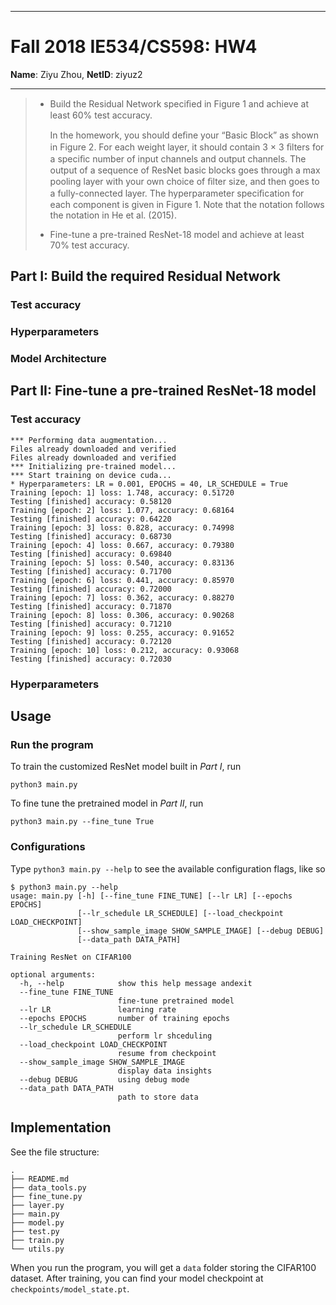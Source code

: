 ------
# Fall 2018 IE534/CS598:  HW4

**Name**: Ziyu Zhou, 
**NetID**: ziyuz2

------

> * Build the Residual Network speciﬁed in Figure 1 and achieve at least 60% test accuracy.
>
>   In the homework, you should deﬁne your “Basic Block” as shown in Figure 2. For each weight layer, it should contain 3 × 3 ﬁlters for a speciﬁc number of input channels and output channels. The output of a sequence of ResNet basic blocks goes through a max pooling layer with your own choice of ﬁlter size, and then goes to a fully-connected layer. The hyperparameter speciﬁcation for each component is given in Figure 1. Note that the notation follows the notation in He et al. (2015).
>
> * Fine-tune a pre-trained ResNet-18 model and achieve at least 70% test accuracy.

## Part I: Build the required Residual Network

### Test accuracy



### Hyperparameters



### Model Architecture





## Part II: Fine-tune a pre-trained ResNet-18 model



### Test accuracy

```
*** Performing data augmentation...
Files already downloaded and verified
Files already downloaded and verified
*** Initializing pre-trained model...
*** Start training on device cuda...
* Hyperparameters: LR = 0.001, EPOCHS = 40, LR_SCHEDULE = True
Training [epoch: 1] loss: 1.748, accuracy: 0.51720
Testing [finished] accuracy: 0.58120
Training [epoch: 2] loss: 1.077, accuracy: 0.68164
Testing [finished] accuracy: 0.64220
Training [epoch: 3] loss: 0.828, accuracy: 0.74998
Testing [finished] accuracy: 0.68730
Training [epoch: 4] loss: 0.667, accuracy: 0.79380
Testing [finished] accuracy: 0.69840
Training [epoch: 5] loss: 0.540, accuracy: 0.83136
Testing [finished] accuracy: 0.71700
Training [epoch: 6] loss: 0.441, accuracy: 0.85970
Testing [finished] accuracy: 0.72000
Training [epoch: 7] loss: 0.362, accuracy: 0.88270
Testing [finished] accuracy: 0.71870
Training [epoch: 8] loss: 0.306, accuracy: 0.90268
Testing [finished] accuracy: 0.71210
Training [epoch: 9] loss: 0.255, accuracy: 0.91652
Testing [finished] accuracy: 0.72120
Training [epoch: 10] loss: 0.212, accuracy: 0.93068
Testing [finished] accuracy: 0.72030
```



### Hyperparameters



## Usage

### Run the program

To train the customized ResNet model built in *Part I*, run

```
python3 main.py
```

To fine tune the pretrained model in *Part II*, run

```
python3 main.py --fine_tune True
```



### Configurations

Type `python3 main.py --help` to see the available configuration flags, like so

```
$ python3 main.py --help
usage: main.py [-h] [--fine_tune FINE_TUNE] [--lr LR] [--epochs EPOCHS]
               [--lr_schedule LR_SCHEDULE] [--load_checkpoint LOAD_CHECKPOINT]
               [--show_sample_image SHOW_SAMPLE_IMAGE] [--debug DEBUG]
               [--data_path DATA_PATH]

Training ResNet on CIFAR100

optional arguments:
  -h, --help            show this help message andexit
  --fine_tune FINE_TUNE
                        fine-tune pretrained model
  --lr LR               learning rate
  --epochs EPOCHS       number of training epochs
  --lr_schedule LR_SCHEDULE
                        perform lr shceduling
  --load_checkpoint LOAD_CHECKPOINT
                        resume from checkpoint
  --show_sample_image SHOW_SAMPLE_IMAGE
                        display data insights
  --debug DEBUG         using debug mode
  --data_path DATA_PATH
                        path to store data
```



## Implementation

See the file structure:

```
.
├── README.md
├── data_tools.py
├── fine_tune.py
├── layer.py
├── main.py
├── model.py
├── test.py
├── train.py
└── utils.py
```

When you run the program, you will get a `data` folder storing the CIFAR100 dataset. After training, you can find your model checkpoint at `checkpoints/model_state.pt`.